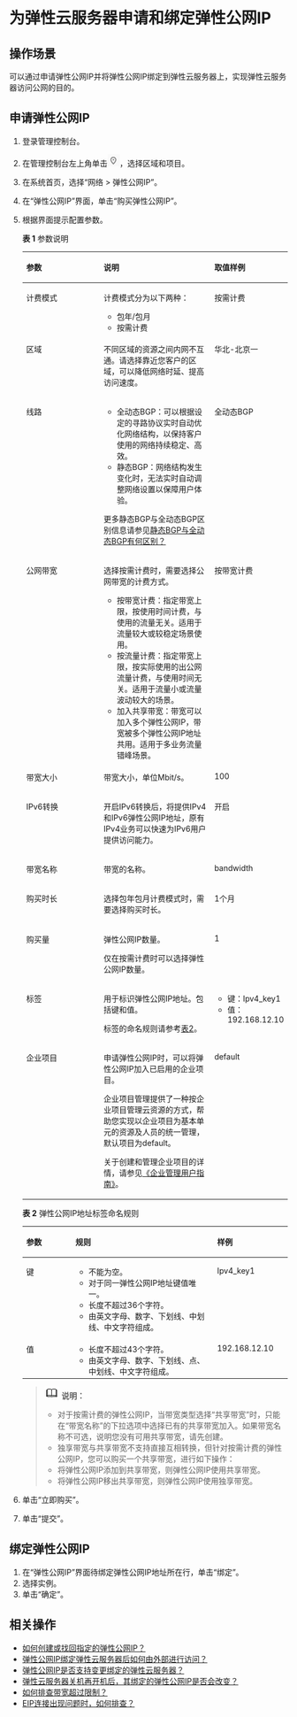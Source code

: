 # 为弹性云服务器申请和绑定弹性公网IP<a name="zh-cn_topic_0013748738"></a>

## 操作场景<a name="s974a02c09b8e44f59dcc9335de2d030a"></a>

可以通过申请弹性公网IP并将弹性公网IP绑定到弹性云服务器上，实现弹性云服务器访问公网的目的。

## 申请弹性公网IP<a name="section16739352111811"></a>

1.  登录管理控制台。
2.  在管理控制台左上角单击![](figures/icon-region.png)，选择区域和项目。
3.  在系统首页，选择“网络 \> 弹性公网IP”。
4.  在“弹性公网IP”界面，单击“购买弹性公网IP”。
5.  根据界面提示配置参数。

    **表 1**  参数说明

    <a name="table44837990111658"></a>
    <table><thead align="left"><tr id="row63207427111658"><th class="cellrowborder" valign="top" width="31%" id="mcps1.2.4.1.1"><p id="p19527969111658"><a name="p19527969111658"></a><a name="p19527969111658"></a>参数</p>
    </th>
    <th class="cellrowborder" valign="top" width="44%" id="mcps1.2.4.1.2"><p id="p38261696111658"><a name="p38261696111658"></a><a name="p38261696111658"></a>说明</p>
    </th>
    <th class="cellrowborder" valign="top" width="25%" id="mcps1.2.4.1.3"><p id="p12189704111658"><a name="p12189704111658"></a><a name="p12189704111658"></a>取值样例</p>
    </th>
    </tr>
    </thead>
    <tbody><tr id="row02151409468"><td class="cellrowborder" valign="top" width="31%" headers="mcps1.2.4.1.1 "><p id="p10419756111847"><a name="p10419756111847"></a><a name="p10419756111847"></a>计费模式</p>
    </td>
    <td class="cellrowborder" valign="top" width="44%" headers="mcps1.2.4.1.2 "><p id="p29164913112213"><a name="p29164913112213"></a><a name="p29164913112213"></a>计费模式分为以下两种：</p>
    <a name="ul40900084113350"></a><a name="ul40900084113350"></a><ul id="ul40900084113350"><li>包年/包月</li><li>按需计费</li></ul>
    </td>
    <td class="cellrowborder" valign="top" width="25%" headers="mcps1.2.4.1.3 "><p id="p47201727111847"><a name="p47201727111847"></a><a name="p47201727111847"></a>按需计费</p>
    </td>
    </tr>
    <tr id="row24586407211236"><td class="cellrowborder" valign="top" width="31%" headers="mcps1.2.4.1.1 "><p id="p19951072211236"><a name="p19951072211236"></a><a name="p19951072211236"></a>区域</p>
    </td>
    <td class="cellrowborder" valign="top" width="44%" headers="mcps1.2.4.1.2 "><p id="p42342941211344"><a name="p42342941211344"></a><a name="p42342941211344"></a>不同区域的资源之间内网不互通。请选择靠近您客户的区域，可以降低网络时延、提高访问速度。</p>
    </td>
    <td class="cellrowborder" valign="top" width="25%" headers="mcps1.2.4.1.3 "><p id="p14727534142017"><a name="p14727534142017"></a><a name="p14727534142017"></a>华北-北京一</p>
    </td>
    </tr>
    <tr id="row65243563111847"><td class="cellrowborder" valign="top" width="31%" headers="mcps1.2.4.1.1 "><p id="p50321163111847"><a name="p50321163111847"></a><a name="p50321163111847"></a>线路</p>
    </td>
    <td class="cellrowborder" valign="top" width="44%" headers="mcps1.2.4.1.2 "><a name="ul1206270693355"></a><a name="ul1206270693355"></a><ul id="ul1206270693355"><li>全动态BGP：可以根据设定的寻路协议实时自动优化网络结构，以保持客户使用的网络持续稳定、高效。</li><li>静态BGP：网络结构发生变化时，无法实时自动调整网络设置以保障用户体验。</li></ul>
    <p id="p466726161319"><a name="p466726161319"></a><a name="p466726161319"></a>更多静态BGP与全动态BGP区别信息请参见<a href="https://support.huaweicloud.com/vpc_faq/faq_bandwidth_0008.html" target="_blank" rel="noopener noreferrer">静态BGP与全动态BGP有何区别？</a></p>
    </td>
    <td class="cellrowborder" valign="top" width="25%" headers="mcps1.2.4.1.3 "><p id="p48649567111847"><a name="p48649567111847"></a><a name="p48649567111847"></a>全动态BGP</p>
    </td>
    </tr>
    <tr id="row1919105895410"><td class="cellrowborder" valign="top" width="31%" headers="mcps1.2.4.1.1 "><p id="p33495085114647"><a name="p33495085114647"></a><a name="p33495085114647"></a>公网带宽</p>
    </td>
    <td class="cellrowborder" valign="top" width="44%" headers="mcps1.2.4.1.2 "><p id="p3678114619311"><a name="p3678114619311"></a><a name="p3678114619311"></a>选择按需计费时，需要选择公网带宽的计费方式。</p>
    <a name="ul1891882012459"></a><a name="ul1891882012459"></a><ul id="ul1891882012459"><li>按带宽计费：指定带宽上限，按使用时间计费，与使用的流量无关。适用于流量较大或较稳定场景使用。</li><li>按流量计费：指定带宽上限，按实际使用的出公网流量计费，与使用时间无关。适用于流量小或流量波动较大的场景。</li><li>加入共享带宽：带宽可以加入多个<span id="text1191813202458"><a name="text1191813202458"></a><a name="text1191813202458"></a></span><span id="text491852044510"><a name="text491852044510"></a><a name="text491852044510"></a>弹性公网IP</span>，带宽被多个<span id="text391812054515"><a name="text391812054515"></a><a name="text391812054515"></a></span><span id="text129189201455"><a name="text129189201455"></a><a name="text129189201455"></a>弹性公网IP</span>地址共用。适用于多业务流量错峰场景。</li></ul>
    </td>
    <td class="cellrowborder" valign="top" width="25%" headers="mcps1.2.4.1.3 "><p id="p46834114114647"><a name="p46834114114647"></a><a name="p46834114114647"></a>按带宽计费</p>
    </td>
    </tr>
    <tr id="row20646132810552"><td class="cellrowborder" valign="top" width="31%" headers="mcps1.2.4.1.1 "><p id="p60664281114521"><a name="p60664281114521"></a><a name="p60664281114521"></a>带宽大小</p>
    </td>
    <td class="cellrowborder" valign="top" width="44%" headers="mcps1.2.4.1.2 "><p id="p6134036111658"><a name="p6134036111658"></a><a name="p6134036111658"></a>带宽大小，单位Mbit/s。</p>
    </td>
    <td class="cellrowborder" valign="top" width="25%" headers="mcps1.2.4.1.3 "><p id="p27094928111658"><a name="p27094928111658"></a><a name="p27094928111658"></a>100</p>
    </td>
    </tr>
    <tr id="row1718915616520"><td class="cellrowborder" valign="top" width="31%" headers="mcps1.2.4.1.1 "><p id="p1619020564510"><a name="p1619020564510"></a><a name="p1619020564510"></a>IPv6转换</p>
    </td>
    <td class="cellrowborder" valign="top" width="44%" headers="mcps1.2.4.1.2 "><p id="p9563815144420"><a name="p9563815144420"></a><a name="p9563815144420"></a>开启IPv6转换后，将提供IPv4和IPv6弹性公网IP地址，原有IPv4业务可以快速为IPv6用户提供访问能力。</p>
    </td>
    <td class="cellrowborder" valign="top" width="25%" headers="mcps1.2.4.1.3 "><p id="p21904561056"><a name="p21904561056"></a><a name="p21904561056"></a>开启</p>
    </td>
    </tr>
    <tr id="row47841952111658"><td class="cellrowborder" valign="top" width="31%" headers="mcps1.2.4.1.1 "><p id="p49992880111658"><a name="p49992880111658"></a><a name="p49992880111658"></a>带宽名称</p>
    </td>
    <td class="cellrowborder" valign="top" width="44%" headers="mcps1.2.4.1.2 "><p id="p44897586111658"><a name="p44897586111658"></a><a name="p44897586111658"></a>带宽的名称。</p>
    </td>
    <td class="cellrowborder" valign="top" width="25%" headers="mcps1.2.4.1.3 "><p id="p12825835111658"><a name="p12825835111658"></a><a name="p12825835111658"></a>bandwidth</p>
    </td>
    </tr>
    <tr id="row51190584211858"><td class="cellrowborder" valign="top" width="31%" headers="mcps1.2.4.1.1 "><p id="p1546328421192"><a name="p1546328421192"></a><a name="p1546328421192"></a>购买时长</p>
    </td>
    <td class="cellrowborder" valign="top" width="44%" headers="mcps1.2.4.1.2 "><p id="p4456648021192"><a name="p4456648021192"></a><a name="p4456648021192"></a>选择包年包月计费模式时，需要选择购买时长。</p>
    </td>
    <td class="cellrowborder" valign="top" width="25%" headers="mcps1.2.4.1.3 "><p id="p5311508821192"><a name="p5311508821192"></a><a name="p5311508821192"></a>1个月</p>
    </td>
    </tr>
    <tr id="row42527768111658"><td class="cellrowborder" valign="top" width="31%" headers="mcps1.2.4.1.1 "><p id="p14351203105414"><a name="p14351203105414"></a><a name="p14351203105414"></a>购买量</p>
    </td>
    <td class="cellrowborder" valign="top" width="44%" headers="mcps1.2.4.1.2 "><p id="p53139340111658"><a name="p53139340111658"></a><a name="p53139340111658"></a><span id="text0559123820468"><a name="text0559123820468"></a><a name="text0559123820468"></a></span><span id="text20559338144612"><a name="text20559338144612"></a><a name="text20559338144612"></a>弹性公网IP</span>数量。</p>
    <p id="p61082105123730"><a name="p61082105123730"></a><a name="p61082105123730"></a>仅在按需计费时可以选择<span id="text0882446104613"><a name="text0882446104613"></a><a name="text0882446104613"></a></span><span id="text1788274610466"><a name="text1788274610466"></a><a name="text1788274610466"></a>弹性公网IP</span>数量。</p>
    </td>
    <td class="cellrowborder" valign="top" width="25%" headers="mcps1.2.4.1.3 "><p id="p9319283111658"><a name="p9319283111658"></a><a name="p9319283111658"></a>1</p>
    </td>
    </tr>
    <tr id="row2882753155310"><td class="cellrowborder" valign="top" width="31%" headers="mcps1.2.4.1.1 "><p id="p48192945195617"><a name="p48192945195617"></a><a name="p48192945195617"></a>标签</p>
    </td>
    <td class="cellrowborder" valign="top" width="44%" headers="mcps1.2.4.1.2 "><p id="p11314500195617"><a name="p11314500195617"></a><a name="p11314500195617"></a>用于标识<span id="text18944142610473"><a name="text18944142610473"></a><a name="text18944142610473"></a></span><span id="text119445261476"><a name="text119445261476"></a><a name="text119445261476"></a>弹性公网IP</span>地址。包括键和值。</p>
    <p id="p60989264195617"><a name="p60989264195617"></a><a name="p60989264195617"></a>标签的命名规则请参考<a href="#table36606052153313">表2</a>。</p>
    </td>
    <td class="cellrowborder" valign="top" width="25%" headers="mcps1.2.4.1.3 "><a name="ul35105694195617"></a><a name="ul35105694195617"></a><ul id="ul35105694195617"><li>键：Ipv4_key1</li><li>值：192.168.12.10</li></ul>
    </td>
    </tr>
    <tr id="row17886175710398"><td class="cellrowborder" valign="top" width="31%" headers="mcps1.2.4.1.1 "><p id="p128872057193916"><a name="p128872057193916"></a><a name="p128872057193916"></a>企业项目</p>
    </td>
    <td class="cellrowborder" valign="top" width="44%" headers="mcps1.2.4.1.2 "><p id="p4358158104112"><a name="p4358158104112"></a><a name="p4358158104112"></a>申请<span id="text197021631104717"><a name="text197021631104717"></a><a name="text197021631104717"></a></span><span id="text27021316479"><a name="text27021316479"></a><a name="text27021316479"></a>弹性公网IP</span>时，可以将<span id="text52965394478"><a name="text52965394478"></a><a name="text52965394478"></a></span><span id="text42965396476"><a name="text42965396476"></a><a name="text42965396476"></a>弹性公网IP</span>加入已启用的企业项目。</p>
    <p id="p335916813413"><a name="p335916813413"></a><a name="p335916813413"></a>企业项目管理提供了一种按企业项目管理云资源的方式，帮助您实现以企业项目为基本单元的资源及人员的统一管理，默认项目为default。</p>
    <p id="p101101523810"><a name="p101101523810"></a><a name="p101101523810"></a>关于创建和管理企业项目的详情，请参见<a href="https://support.huaweicloud.com/usermanual-em/zh-cn_topic_0131965280.html" target="_blank" rel="noopener noreferrer">《企业管理用户指南》</a>。</p>
    </td>
    <td class="cellrowborder" valign="top" width="25%" headers="mcps1.2.4.1.3 "><p id="p688765711391"><a name="p688765711391"></a><a name="p688765711391"></a>default</p>
    </td>
    </tr>
    </tbody>
    </table>

    **表 2**  弹性公网IP地址标签命名规则

    <a name="table36606052153313"></a>
    <table><thead align="left"><tr id="zh-cn_topic_0068145818_rd57708e01e6443a9805ca72f554fae7f"><th class="cellrowborder" valign="top" width="18.54%" id="mcps1.2.4.1.1"><p id="zh-cn_topic_0068145818_abc7708d69440476086850b219c70efa8"><a name="zh-cn_topic_0068145818_abc7708d69440476086850b219c70efa8"></a><a name="zh-cn_topic_0068145818_abc7708d69440476086850b219c70efa8"></a>参数</p>
    </th>
    <th class="cellrowborder" valign="top" width="53.39%" id="mcps1.2.4.1.2"><p id="zh-cn_topic_0068145818_a0df2f83c3277432ab05b525e4ffb1c2c"><a name="zh-cn_topic_0068145818_a0df2f83c3277432ab05b525e4ffb1c2c"></a><a name="zh-cn_topic_0068145818_a0df2f83c3277432ab05b525e4ffb1c2c"></a>规则</p>
    </th>
    <th class="cellrowborder" valign="top" width="28.07%" id="mcps1.2.4.1.3"><p id="zh-cn_topic_0068145818_a902e732241f94e96b0b1b718cf7ed639"><a name="zh-cn_topic_0068145818_a902e732241f94e96b0b1b718cf7ed639"></a><a name="zh-cn_topic_0068145818_a902e732241f94e96b0b1b718cf7ed639"></a>样例</p>
    </th>
    </tr>
    </thead>
    <tbody><tr id="zh-cn_topic_0068145818_r95612b479088487b99e620f90b71f798"><td class="cellrowborder" valign="top" width="18.54%" headers="mcps1.2.4.1.1 "><p id="zh-cn_topic_0068145818_a7694a48138124d1daf3804556a27bfd6"><a name="zh-cn_topic_0068145818_a7694a48138124d1daf3804556a27bfd6"></a><a name="zh-cn_topic_0068145818_a7694a48138124d1daf3804556a27bfd6"></a>键</p>
    </td>
    <td class="cellrowborder" valign="top" width="53.39%" headers="mcps1.2.4.1.2 "><a name="zh-cn_topic_0068145818_uac40e19ce4ac49d0913d48b334564c45"></a><a name="zh-cn_topic_0068145818_uac40e19ce4ac49d0913d48b334564c45"></a><ul id="zh-cn_topic_0068145818_uac40e19ce4ac49d0913d48b334564c45"><li>不能为空。</li><li>对于同一<span id="zh-cn_topic_0068145818_text1327415505320"><a name="zh-cn_topic_0068145818_text1327415505320"></a><a name="zh-cn_topic_0068145818_text1327415505320"></a></span><span id="zh-cn_topic_0068145818_text72759513533"><a name="zh-cn_topic_0068145818_text72759513533"></a><a name="zh-cn_topic_0068145818_text72759513533"></a>弹性公网IP</span>地址键值唯一。</li><li>长度不超过36个字符。</li><li>由英文字母、数字、下划线、中划线、中文字符组成。</li></ul>
    </td>
    <td class="cellrowborder" valign="top" width="28.07%" headers="mcps1.2.4.1.3 "><p id="zh-cn_topic_0068145818_a1a10de6d67c04555a3508a8cdc3500e7"><a name="zh-cn_topic_0068145818_a1a10de6d67c04555a3508a8cdc3500e7"></a><a name="zh-cn_topic_0068145818_a1a10de6d67c04555a3508a8cdc3500e7"></a>Ipv4_key1</p>
    </td>
    </tr>
    <tr id="zh-cn_topic_0068145818_r32a79d8bde844fda8a6254383317e58f"><td class="cellrowborder" valign="top" width="18.54%" headers="mcps1.2.4.1.1 "><p id="zh-cn_topic_0068145818_a1ebd1dda592448d49631c7f099519113"><a name="zh-cn_topic_0068145818_a1ebd1dda592448d49631c7f099519113"></a><a name="zh-cn_topic_0068145818_a1ebd1dda592448d49631c7f099519113"></a>值</p>
    </td>
    <td class="cellrowborder" valign="top" width="53.39%" headers="mcps1.2.4.1.2 "><a name="zh-cn_topic_0068145818_uaf17b1ea9b9a4e58b95cafefa2898283"></a><a name="zh-cn_topic_0068145818_uaf17b1ea9b9a4e58b95cafefa2898283"></a><ul id="zh-cn_topic_0068145818_uaf17b1ea9b9a4e58b95cafefa2898283"><li>长度不超过43个字符。</li><li>由英文字母、数字、下划线、点、中划线、中文字符组成。</li></ul>
    </td>
    <td class="cellrowborder" valign="top" width="28.07%" headers="mcps1.2.4.1.3 "><p id="zh-cn_topic_0068145818_a21a035aeb72143f5ab0fd45a08248d08"><a name="zh-cn_topic_0068145818_a21a035aeb72143f5ab0fd45a08248d08"></a><a name="zh-cn_topic_0068145818_a21a035aeb72143f5ab0fd45a08248d08"></a>192.168.12.10</p>
    </td>
    </tr>
    </tbody>
    </table>

    >![](public_sys-resources/icon-note.gif) **说明：** 
    >-   对于按需计费的弹性公网IP，当带宽类型选择“共享带宽”时，只能在“带宽名称”的下拉选项中选择已有的共享带宽加入。如果带宽名称不可选，说明您没有可用共享带宽，请先创建。
    >-   独享带宽与共享带宽不支持直接互相转换，但针对按需计费的弹性公网IP，您可以购买一个共享带宽，进行如下操作：
    >    -   将弹性公网IP添加到共享带宽，则弹性公网IP使用共享带宽。
    >    -   将弹性公网IP移出共享带宽，则弹性公网IP使用独享带宽。

6.  单击“立即购买”。
7.  单击“提交”。

## 绑定弹性公网IP<a name="section6234163111911"></a>

1.  在“弹性公网IP”界面待绑定弹性公网IP地址所在行，单击“绑定”。
2.  选择实例。
3.  单击“确定”。

## 相关操作<a name="section10852154514166"></a>

-   [如何创建或找回指定的弹性公网IP？](https://support.huaweicloud.com/vpc_faq/faq_eip_0002.html)
-   [弹性公网IP绑定弹性云服务器后如何由外部进行访问？](https://support.huaweicloud.com/vpc_faq/vpc_faq_0020.html)
-   [弹性公网IP是否支持变更绑定的弹性云服务器？](https://support.huaweicloud.com/vpc_faq/faq_eip_0005.html)
-   [弹性云服务器关机再开机后，其绑定的弹性公网IP是否会改变？](https://support.huaweicloud.com/vpc_faq/faq_eip_0006.html)
-   [如何排查带宽超过限制？](https://support.huaweicloud.com/vpc_faq/faq_bandwidth_0002.html)
-   [EIP连接出现问题时，如何排查？](https://support.huaweicloud.com/vpc_faq/vpc_faq_0085.html)

